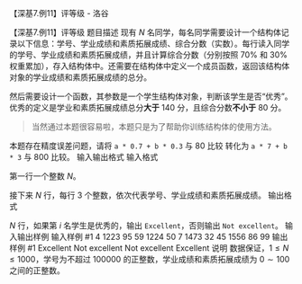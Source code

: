 



【深基7.例11】评等级 - 洛谷














【深基7.例11】评等级
题目描述
现有 $N$ 名同学，每名同学需要设计一个结构体记录以下信息：学号、学业成绩和素质拓展成绩、综合分数（实数）。每行读入同学的学号、学业成绩和素质拓展成绩，并且计算综合分数（分别按照 $70\%$ 和 $30\%$ 权重累加），存入结构体中。还需要在结构体中定义一个成员函数，返回该结构体对象的学业成绩和素质拓展成绩的总分。

然后需要设计一个函数，其参数是一个学生结构体对象，判断该学生是否“优秀”。优秀的定义是学业和素质拓展成绩总分**大于** $140$ 分，且综合分数**不小于** $80$ 分。

> 当然通过本题很容易啦，本题只是为了帮助你训练结构体的使用方法。

本题存在精度误差问题，请将 `a * 0.7 + b * 0.3` 与 80 比较 转化为 `a * 7 + b * 3` 与 800 比较。
输入输出格式
输入格式

第一行一个整数 $N$。

接下来 $N$ 行，每行 $3$ 个整数，依次代表学号、学业成绩和素质拓展成绩。
输出格式

$N$ 行，如果第 $i$ 名学生是优秀的，输出 `Excellent`，否则输出 `Not excellent`。
输入输出样例
输入样例 #1
4
1223 95 59
1224 50 7
1473 32 45
1556 86 99
输出样例 #1
Excellent
Not excellent
Not excellent
Excellent
说明
数据保证，$1 \le N\le 1000$，学号为不超过 $100000$ 的正整数，学业成绩和素质拓展成绩为 $0 \sim 100$ 之间的正整数。






